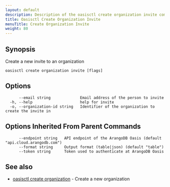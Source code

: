 ```yaml
---
layout: default
description: Description of the oasisctl create organization invite command
title: Oasisctl Create Organization Invite
menuTitle: Create Organization Invite
weight: 80
---
```

## Synopsis
Create a new invite to an organization

```
oasisctl create organization invite [flags]
```

## Options
```
      --email string             Email address of the person to invite
  -h, --help                     help for invite
  -o, --organization-id string   Identifier of the organization to create the invite in
```

## Options Inherited From Parent Commands
```
      --endpoint string   API endpoint of the ArangoDB Oasis (default "api.cloud.arangodb.com")
      --format string     Output format (table|json) (default "table")
      --token string      Token used to authenticate at ArangoDB Oasis
```

## See also
* [oasisctl create organization](create-organization.md)	 - Create a new organization

